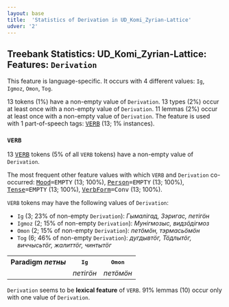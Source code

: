 ```yaml
---
layout: base
title:  'Statistics of Derivation in UD_Komi_Zyrian-Lattice'
udver: '2'
---
```


## Treebank Statistics: UD_Komi_Zyrian-Lattice: Features: `Derivation`

This feature is language-specific.
It occurs with 4 different values: `Ig`, `Igmoz`, `Omon`, `Tog`.

13 tokens (1%) have a non-empty value of `Derivation`.
13 types (2%) occur at least once with a non-empty value of `Derivation`.
11 lemmas (2%) occur at least once with a non-empty value of `Derivation`.
The feature is used with 1 part-of-speech tags: <tt><a href="kpv_lattice-pos-VERB.html">VERB</a></tt> (13; 1% instances).

### `VERB`

13 <tt><a href="kpv_lattice-pos-VERB.html">VERB</a></tt> tokens (5% of all `VERB` tokens) have a non-empty value of `Derivation`.

The most frequent other feature values with which `VERB` and `Derivation` co-occurred: <tt><a href="kpv_lattice-feat-Mood.html">Mood</a></tt><tt>=EMPTY</tt> (13; 100%), <tt><a href="kpv_lattice-feat-Person.html">Person</a></tt><tt>=EMPTY</tt> (13; 100%), <tt><a href="kpv_lattice-feat-Tense.html">Tense</a></tt><tt>=EMPTY</tt> (13; 100%), <tt><a href="kpv_lattice-feat-VerbForm.html">VerbForm</a></tt><tt>=Conv</tt> (13; 100%).

`VERB` tokens may have the following values of `Derivation`:

* `Ig` (3; 23% of non-empty `Derivation`): <em>Гымалігад, Зэригас, петігӧн</em>
* `Igmoz` (2; 15% of non-empty `Derivation`): <em>Мунігмозыс, видзӧдігмоз</em>
* `Omon` (2; 15% of non-empty `Derivation`): <em>петӧмӧн, тэрмасьӧмӧн</em>
* `Tog` (6; 46% of non-empty `Derivation`): <em>дугдывтӧг, Тӧдлытӧг, виччысьтӧг, жалиттӧг, чинтытӧг</em>

<table>
  <tr><th>Paradigm <i>петны</i></th><th><tt>Ig</tt></th><th><tt>Omon</tt></th></tr>
  <tr><td><tt></tt></td><td><em>петігӧн</em></td><td><em>петӧмӧн</em></td></tr>
</table>

`Derivation` seems to be **lexical feature** of `VERB`. 91% lemmas (10) occur only with one value of `Derivation`.

